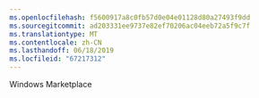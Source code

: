 ```yaml
---
ms.openlocfilehash: f5600917a8c0fb57d0e04e01128d80a27493f9dd
ms.sourcegitcommit: ad203331ee9737e82ef70206ac04eeb72a5f9c7f
ms.translationtype: MT
ms.contentlocale: zh-CN
ms.lasthandoff: 06/18/2019
ms.locfileid: "67217312"
---
```

Windows Marketplace